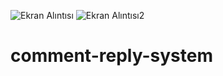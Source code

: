 ![Ekran Alıntısı](https://user-images.githubusercontent.com/102403844/202541279-a4f00570-ca1c-4908-8b14-100361e2d701.JPG)
![Ekran Alıntısı2](https://user-images.githubusercontent.com/102403844/202541307-4df1b0cc-dbd5-4cbd-86ef-91e312679bb9.JPG)




# comment-reply-system
